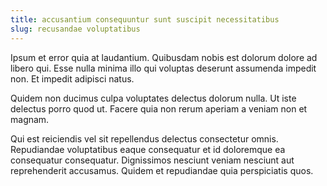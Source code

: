 ```yaml
---
title: accusantium consequuntur sunt suscipit necessitatibus
slug: recusandae voluptatibus
---
```


Ipsum et error quia at laudantium. Quibusdam nobis est dolorum dolore ad libero qui. Esse nulla minima illo qui voluptas deserunt assumenda impedit non. Et impedit adipisci natus.

Quidem non ducimus culpa voluptates delectus dolorum nulla. Ut iste delectus porro quod ut. Facere quia non rerum aperiam a veniam non et magnam.

Qui est reiciendis vel sit repellendus delectus consectetur omnis. Repudiandae voluptatibus eaque consequatur et id doloremque ea consequatur consequatur. Dignissimos nesciunt veniam nesciunt aut reprehenderit accusamus. Quidem et repudiandae quia perspiciatis quos.
